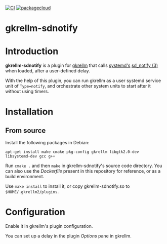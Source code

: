 [![CI](https://github.com/lpenz/gkrellm-sdnotify/actions/workflows/ci.yml/badge.svg)](https://github.com/lpenz/gkrellm-sdnotify/actions/workflows/ci.yml)
[![packagecloud](https://img.shields.io/badge/deb-packagecloud.io-844fec.svg)](https://packagecloud.io/app/lpenz/debian/search?q=gkrellm-sdnotify)

gkrellm-sdnotify
================

# Introduction

**gkrellm-sdnotify** is a plugin for [gkrellm](http://gkrellm.srcbox.net/)
that calls
[systemd's](https://www.freedesktop.org/wiki/Software/systemd/)
[sd_notify (3)](https://www.freedesktop.org/software/systemd/man/sd_notify.html)
when loaded, after a user-defined delay.

With the help of this plugin, you can run gkrellm as a user systemd
service unit of `Type=notify`, and orchestrate other system units to
start after it without using timers.



# Installation


## From source

Install the following packages in Debian:
```
apt-get install make cmake pkg-config gkrellm libgtk2.0-dev libsystemd-dev gcc g++
```

Run `cmake .` and then `make` in gkrellm-sdnotify's source code
directory. You can also use the *Dockerfile* present in this
repository for reference, or as a build environment.

Use `make install` to install it, or copy gkrellm-sdnotify.so to
``$HOME/.gkrellm2/plugins``.


# Configuration

Enable it in gkrellm's plugin configuration.

You can set up a delay in the plugin *Options* pane in gkrellm.


